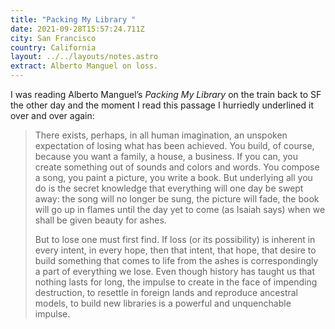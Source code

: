 ```yaml
---
title: "Packing My Library "
date: 2021-09-28T15:57:24.711Z
city: San Francisco
country: California
layout: ../../layouts/notes.astro
extract: Alberto Manguel on loss.
---
```

I was reading Alberto Manguel’s _Packing My Library_ on the train back to SF the other day and the moment I read this passage I hurriedly underlined it over and over again:

> There exists, perhaps, in all human imagination, an unspoken expectation of losing what has been achieved. You build, of course, because you want a family, a house, a business. If you can, you create something out of sounds and colors and words. You compose a song, you paint a picture, you write a book. But underlying all you do is the secret knowledge that everything will one day be swept away: the song will no longer be sung, the picture will fade, the book will go up in flames until the day yet to come (as Isaiah says) when we shall be given beauty for ashes.
> 
> But to lose one must first find. If loss (or its possibility) is inherent in every intent, in every hope, then that intent, that hope, that desire to build something that comes to life from the ashes is correspondingly a part of everything we lose. Even though history has taught us that nothing lasts for long, the impulse to create in the face of impending destruction, to resettle in foreign lands and reproduce ancestral models, to build new libraries is a powerful and unquenchable impulse.